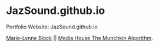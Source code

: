 # JazSound.github.io
Portfolio Website: JazSound.github.io

[Marie-Lynne Block](http://github.com/MarieLynneBlock) || [Media House The Munchkin Algorithm](http://github.com/TheMunchkinAlgorithm).
